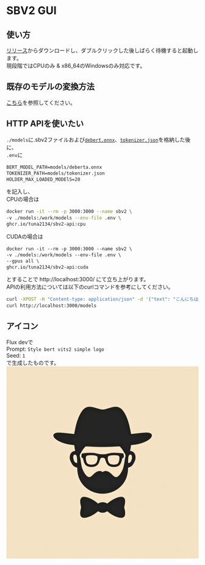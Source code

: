 # SBV2 GUI
## 使い方
[リリース](https://github.com/tuna2134/sbv2-gui/releases)からダウンロードし、ダブルクリックした後しばらく待機すると起動します。  
現段階ではCPUのみ & x86_64のWindowsのみ対応です。

## 既存のモデルの変換方法
[こちら](https://github.com/tuna2134/sbv2-api/tree/main/convert)を参照してください。

## HTTP APIを使いたい
`./models`に.sbv2ファイルおよび[`debert.onnx`](https://huggingface.co/neody/sbv2-api-assets/resolve/main/deberta/deberta.onnx)、[`tokenizer.json`](https://huggingface.co/neody/sbv2-api-assets/resolve/main/deberta/tokenizer.json)を格納した後に、  
`.env`に
```env
BERT_MODEL_PATH=models/deberta.onnx
TOKENIZER_PATH=models/tokenizer.json
HOLDER_MAX_LOADED_MODElS=20
```
を記入し、  
CPUの場合は
```sh
docker run -it --rm -p 3000:3000 --name sbv2 \
-v ./models:/work/models --env-file .env \
ghcr.io/tuna2134/sbv2-api:cpu
```
CUDAの場合は
```
docker run -it --rm -p 3000:3000 --name sbv2 \
-v ./models:/work/models --env-file .env \
--gpus all \
ghcr.io/tuna2134/sbv2-api:cuda
```
とすることで http://localhost:3000/ にて立ち上がります。  
APIの利用方法については以下のcurlコマンドを参考にしてください。
```sh
curl -XPOST -H "Content-type: application/json" -d '{"text": "こんにちは","ident": "tsukuyomi"}' 'http://localhost:3000/synthesize' --output "output.wav"
curl http://localhost:3000/models
```

## アイコン
Flux devで  
Prompt: `Style bert vits2 simple logo`  
Seed: `1`  
で生成したものです。
![アイコン](https://raw.githubusercontent.com/tuna2134/sbv2-gui/main/public/icon.png)
